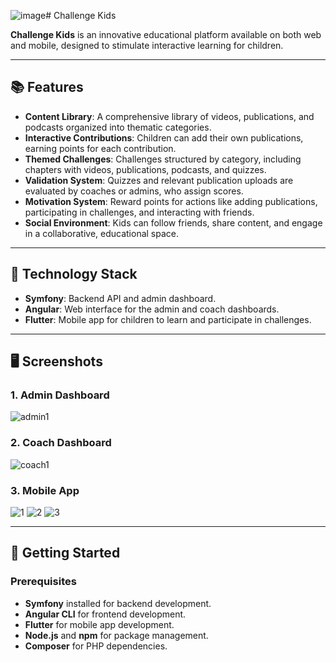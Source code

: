 ![image](https://github.com/user-attachments/assets/2776fa0c-2270-4501-a0a7-6e91ca23c553)# Challenge Kids

**Challenge Kids** is an innovative educational platform available on both web and mobile, designed to stimulate interactive learning for children.

---

## 📚 Features

- **Content Library**: A comprehensive library of videos, publications, and podcasts organized into thematic categories.
- **Interactive Contributions**: Children can add their own publications, earning points for each contribution.
- **Themed Challenges**: Challenges structured by category, including chapters with videos, publications, podcasts, and quizzes.
- **Validation System**: Quizzes and relevant publication uploads are evaluated by coaches or admins, who assign scores.
- **Motivation System**: Reward points for actions like adding publications, participating in challenges, and interacting with friends.
- **Social Environment**: Kids can follow friends, share content, and engage in a collaborative, educational space.

---

## 📂 Technology Stack

- **Symfony**: Backend API and admin dashboard.
- **Angular**: Web interface for the admin and coach dashboards.
- **Flutter**: Mobile app for children to learn and participate in challenges.

---

## 🖥️ Screenshots

### 1. **Admin Dashboard**
![admin1](https://github.com/user-attachments/assets/65e0a318-7745-43d6-a51e-3dfc01a30f02)


### 2. **Coach Dashboard**

![coach1](https://github.com/user-attachments/assets/7c1ed31e-65a5-423c-b55d-faf25ea9aeed)

### 3. **Mobile App**

![1](https://github.com/user-attachments/assets/cc56aa97-3447-498d-afdc-0af3f887e0a0)
![2](https://github.com/user-attachments/assets/9033a140-ce86-4e6b-916d-b78bde0908e2)
![3](https://github.com/user-attachments/assets/030e73c7-34da-450c-8385-7f8020d81ebf)

---

## 🚀 Getting Started

### Prerequisites
- **Symfony** installed for backend development.
- **Angular CLI** for frontend development.
- **Flutter** for mobile app development.
- **Node.js** and **npm** for package management.
- **Composer** for PHP dependencies.


